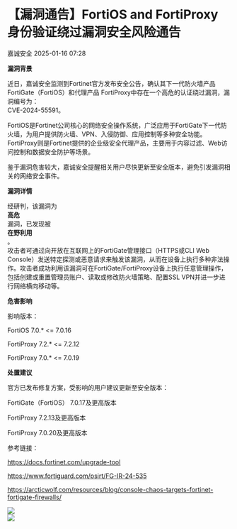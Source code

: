 #  【漏洞通告】FortiOS and FortiProxy身份验证绕过漏洞安全风险通告   
 嘉诚安全   2025-01-16 07:28  
  
**漏洞背景**  
  
  
  
  
  
  
  
  
近日，嘉诚安全监测到Fortinet官方发布安全公告，确认其下一代防火墙产品FortiGate（FortiOS）和代理产品 FortiProxy中存在一个高危的认证绕过漏洞，漏洞编号为：  
CVE-2024-55591。  
  
  
FortiOS是Fortinet公司核心的网络安全操作系统，广泛应用于FortiGate下一代防火墙，为用户提供防火墙、VPN、入侵防御、应用控制等多种安全功能。FortiProxy则是Fortinet提供的企业级安全代理产品，主要用于内容过滤、Web访问控制和数据安全防护等场景。  
  
  
鉴于漏洞危害较大，嘉诚安全提醒相关用户尽快更新至安全版本，避免引发漏洞相关的网络安全事件。  
  
  
**漏洞详情**  
  
  
  
  
  
  
  
  
经研判，该漏洞为  
**高危**  
漏洞，已发现被  
**在野利用**  
。  
攻击者可通过向开放在互联网上的FortiGate管理接口（HTTPS或CLI Web Console）发送特定探测或恶意请求来触发该漏洞，从而在设备上执行多种非法操作。攻击者成功利用该漏洞可在FortiGate/FortiProxy设备上执行任意管理操作，包括创建或重置管理员账户、读取或修改防火墙策略、配置SSL VPN并进一步进行网络横向移动等。  
  
  
**危害影响**  
  
  
  
  
  
  
  
  
影响版本：  
  
FortiOS 7.0.* <= 7.0.16  
  
FortiProxy 7.2.* <= 7.2.12  
  
FortiProxy 7.0.* <= 7.0.19  
  
  
**处置建议**  
  
  
  
  
  
  
  
  
官方已发布修复方案，受影响的用户建议更新至安全版本：  
  
FortiGate（FortiOS） 7.0.17及更高版本  
  
FortiProxy 7.2.13及更高版本  
  
FortiProxy 7.0.20及更高版本  
  
参考链接：  
  
https://docs.fortinet.com/upgrade-tool  
  
https://www.fortiguard.com/psirt/FG-IR-24-535  
  
https://arcticwolf.com/resources/blog/console-chaos-targets-fortinet-fortigate-firewalls/  
  
  
![](https://mmbiz.qpic.cn/mmbiz_png/1t8LLTibEW5NtxqlBL1HLib8jMO0PWtibWTWTFPOa3ND1lyaEQyBgp2fodg9A1XxvPjY7L6ILtK26MBGhofWE0ORw/640?wx_fmt=png&wx_ "")  
![](https://mmbiz.qpic.cn/sz_mmbiz_gif/sDiaO8GNKJrJnzIYoQAv2nF3pgKm4SgdFkzuniaicBHQxgSdu0U0xyYbNDOcNkDMWCjwJNwKnic9ASAhhxEpkFL6lg/640?wx_fmt=gif&wx_ "")  
  
  
